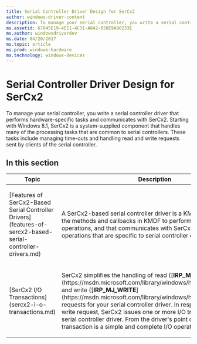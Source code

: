 ```yaml
---
title: Serial Controller Driver Design for SerCx2
author: windows-driver-content
description: To manage your serial controller, you write a serial controller driver that performs hardware-specific tasks and communicates with SerCx2.
ms.assetid: 67045E19-4EE1-4C31-A842-858E9A90233E
ms.author: windowsdriverdev
ms.date: 04/20/2017
ms.topic: article
ms.prod: windows-hardware
ms.technology: windows-devices
---
```


# Serial Controller Driver Design for SerCx2


To manage your serial controller, you write a serial controller driver that performs hardware-specific tasks and communicates with SerCx2. Starting with Windows 8.1, SerCx2 is a system-supplied component that handles many of the processing tasks that are common to serial controllers. These tasks include managing time-outs and handling read and write requests sent by clients of the serial controller.

## In this section


<table>
<colgroup>
<col width="50%" />
<col width="50%" />
</colgroup>
<thead>
<tr class="header">
<th>Topic</th>
<th>Description</th>
</tr>
</thead>
<tbody>
<tr class="odd">
<td><p>[Features of SerCx2-Based Serial Controller Drivers](features-of-sercx2-based-serial-controller-drivers.md)</p></td>
<td><p>A SerCx2-based serial controller driver is a KMDF driver that uses the methods and callbacks in KMDF to perform generic driver operations, and that communicates with SerCx2 to perform operations that are specific to serial controller drivers.</p></td>
</tr>
<tr class="even">
<td><p>[SerCx2 I/O Transactions](sercx2-i-o-transactions.md)</p></td>
<td><p>SerCx2 simplifies the handling of read ([<strong>IRP_MJ_READ</strong>](https://msdn.microsoft.com/library/windows/hardware/ff546883)) and write ([<strong>IRP_MJ_WRITE</strong>](https://msdn.microsoft.com/library/windows/hardware/ff546904)) requests for your serial controller driver. In response to a read or write request, SerCx2 issues one or more I/O transactions to the serial controller driver. From the driver's point of view, each transaction is a simple and complete I/O operation.</p></td>
</tr>
</tbody>
</table>

 

 

 




